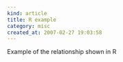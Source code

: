 ```yaml
--- 
kind: article
title: R example
category: misc
created_at: 2007-02-27 19:03:58
---
```

Example of the relationship shown in R
